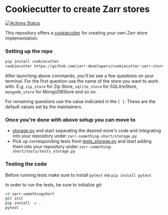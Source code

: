 # Cookiecutter to create Zarr stores

[![Actions Status](https://github.com/zarr-developers/cookiecutter-zarr-store/workflows/Build/badge.svg)](https://github.com/zarr-developers/cookiecutter-zarr-store/actions)

This repository offers a [cookiecutter](https://cookiecutter.readthedocs.io)
for creating your own Zarr store implementation.

### Setting up the repo

```sh
pip install cookiecutter
cookiecutter https://github.com/zarr-developers/cookiecutter-zarr-store
```
After launching above commands, you'll be see a few questions on your terminal. For the first question use the name of the store you want to work with. E.g. `zip_store` for Zip Store, `sqlite_store` for SQLitreStore, `mongodb_store` for MongoDBStore and so on.

For remaining questions use the value indicated in the `[ ]`. These are the default values set by the maintainers.

### Once you're done with above setup you can move to

- [storage.py](https://github.com/zarr-developers/zarr-python/blob/main/zarr/storage.py) and start separating the desired store's code and integrating into your repository under `zarr-something-short/storage.py`
- Pick up corresponding tests from [tests_storage.py](https://github.com/zarr-developers/zarr-python/blob/main/zarr/tests/test_storage.py) and start adding them into your repository under `zarr-something-short/tests/tests_storage.py`

### Testing the code

Before running tests make sure to install `pytest` via `pip install pytest`

In order to run the tests, be sure to initialize git:
```sh
cd zarr-somethingshort
git init
pip install -e .
pytest .
```
